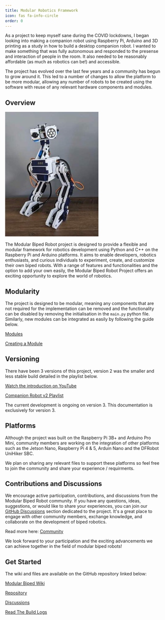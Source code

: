 ```yaml
---
title: Modular Robotics Framework
icon: fas fa-info-circle
order: 0
---
```


As a project to keep myself sane during the COVID lockdowns, I began looking into making a companion robot using Raspberry Pi, Arduino and 3D printing as a study in how to build a desktop companion robot. I wanted to make something that was fully autonomous and responded to the presense and interaction of people in the room. It also needed to be reasonably affordable (as much as robotics can be!) and accessible.

The project has evolved over the last few years and a community has begun to grow around it. This led to a number of changes to allow the platform to be more modular, allowing any number of robots to be created using the software with reuse of any relevant hardware components and modules.

## Overview

![Full project (front view)](/assets/img/pages/modular-robotics/full_project_front_thumb.jpg)

The Modular Biped Robot project is designed to provide a flexible and modular framework for robotics development using Python and C++ on the Raspberry Pi and Arduino platforms. It aims to enable developers, robotics enthusiasts, and curious individuals to experiment, create, and customize their own biped robots. With a range of features and functionalities and the option to add your own easily, the Modular Biped Robot Project offers an exciting opportunity to explore the world of robotics.

## Modularity

The project is designed to be modular, meaning any components that are not required for the implementation can be removed and the functionality can be disabled by removing the initialisation in the `main.py` python file. Similarly, new modules can be integrated as easily by following the guide below.

[Modules](https://github.com/dmt-labs/modular-biped/wiki/Software:-Modules)

[Creating a Module](https://github.com/dmt-labs/modular-biped/wiki/Software:-Creating-a-module)

## Versioning

There have been 3 versions of this project, version 2 was the smaller and less stable build detailed in the playlist below. 

[Watch the introduction on YouTube](https://youtu.be/Nqp4vuDWgpw?si=W-4mwJQCqWwtEBne)

[Companion Robot v2 Playlist](https://www.youtube.com/watch?v=2DVJ5xxAuWY&list=PL_ua9QbuRTv6Kh8hiEXXVqywS8pklZraT)

The current development is ongoing on version 3. This documentation is exclusively for version 3.

## Platforms

Although the project was built on the Raspberry Pi 3B+ and Arduino Pro Mini, community members are working on the integration of other platforms such as the Jetson Nano, Raspberry Pi 4 & 5, Arduin Nano and the DFRobot UniHiker SBC.

We plan on sharing any relevant files to support these platforms so feel free to join the community and share your experience / requirments.

## Contributions and Discussions

We encourage active participation, contributions, and discussions from the Modular Biped Robot community. If you have any questions, ideas, suggestions, or would like to share your experiences, you can join our [GitHub Discussions](https://github.com/dmt-labs/modular-biped/discussions) section dedicated to the project. It's a great place to engage with other community members, exchange knowledge, and collaborate on the development of biped robotics.

Read more here: [Community](https://github.com/dmt-labs/modular-biped/discussions/17)

We look forward to your participation and the exciting advancements we can achieve together in the field of modular biped robots!

## Get Started

The wiki and files are available on the GitHub repository linked below:

[Modular Biped Wiki](https://github.com/dmt-labs/modular-biped/wiki)

[Repository](https://github.com/dmt-labs/modular-biped)

[Discussions](https://github.com/dmt-labs/modular-biped/discussions)

[Read The Build Logs](/categories/modular-robotics-framework/)